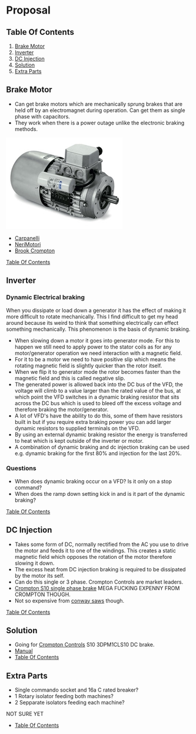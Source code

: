 # Proposal

## Table Of Contents
1. [Brake Motor](#brake-motor)
2. [Inverter](#inverter)
3. [DC Injection](#dc-injection)
4. [Solution](#solution)
4. [Extra Parts](#extra-parts)



## Brake Motor
- Can get brake motors which are mechanically sprung brakes that are held off by an electromagnet during operation. Can get them as single phase with capacitors.
- They work when there is a power outage unlike the electronic braking methods.

![alt text](images/brake-motor-with-cap.jpg)

- [Carpanelli](https://www.carpanelli.net/eng/catalogo/scheda-mma90la2-378)
- [NeriMotori](https://www.nerimotori.com/en/prodotti/series-of-motors/single-phase-self-braking-motors/single-phase-self-braking-am)
- [Brook Crompton](https://www.brookcrompton.com/ukanditaly/?page_id=881)

[Table Of Contents](#table-of-contents)

## Inverter
### Dynamic Electrical braking
When you dissipate or load down a generator it has the effect of making it more difficult to rotate mechanically. This I find difficult to get my head around because its weird to think that something electrically can effect something mechanically. This phenomenon is the basis of dynamic braking.

- When slowing down a motor it goes into generator mode. For this to happen we still need to apply power to the stator coils as for any motor/generator operation we need interaction with a magnetic field.
- For it to be a motor we need to have positive slip which means the rotating magnetic field is slightly quicker than the rotor itself.
- When we flip it to generator mode the rotor becomes faster than the magnetic field and this is called negative slip.
- The generated power is allowed back into the DC bus of the VFD, the voltage will climb to a value larger than the rated value of the bus, at which point the VFD switches in a dynamic braking resistor that sits across the DC bus which is used to bleed off the excess voltage and therefore braking the motor/generator.
- A lot of VFD's have the ability to do this, some of them have resistors built in but if you require extra braking power you can add larger dynamic resistors to supplied terminals on the VFD.
- By using an external dynamic braking resistor the energy is transferred to heat which is kept outside of the inverter or motor.
- A combination of dynamic braking and dc injection braking can be used e.g. dynamic braking for the first 80% and injection for the last 20%.

### Questions
- When does dynamic braking occur on a VFD? Is it only on a stop command?
- When does the ramp down setting kick in and is it part of the dynamic braking?
 
[Table Of Contents](#table-of-contents)

## DC Injection
- Takes some form of DC, normally rectified from the AC you use to drive the motor and feeds it to one of the windings. This creates a static magnetic field which opposes the rotation of the motor therefore slowing it down.
- The excess heat from DC injection braking is required to be dissipated by the motor its self.
- Can do this single or 3 phase. Crompton Controls are market leaders.
- [Crompton S10 single phase brake](https://cromptoncontrols.co.uk/online-store/#!/products/s10-brake-1-0x2e-5kw-10-12a-230v-direct-on-line-0x3a--dpm1cls---crompton-controls) MEGA FUCKING EXPENNY FROM CROMPTON THOUGH.
- Not so expensive from [conway saws](https://www.conwaysaw.co.uk/product/dc-injection-braking/) though.

[Table Of Contents](#table-of-contents)

## Solution
- Going for [Crompton Controls](https://cromptoncontrols.co.uk/online-store/#!/dc-injection-brakes/products/s10-brake-1-0x2e-5kw-10-12a-230v-direct-on-line-0x3a--dpm1cls---crompton-controls) S10 3DPM1CLS10 DC brake.
- [Manual](<pdf/S10 & Smooth Brake Manual 2014 Compressed.pdf>)
- [Table Of Contents](#table-of-contents)

## Extra Parts
- Single commando socket and 16a C rated breaker?
- 1 Rotary isolator feeding both machines?
- 2 Sepparate isolators feeding each machine?  

NOT SURE YET

- [Table Of Contents](#table-of-contents)